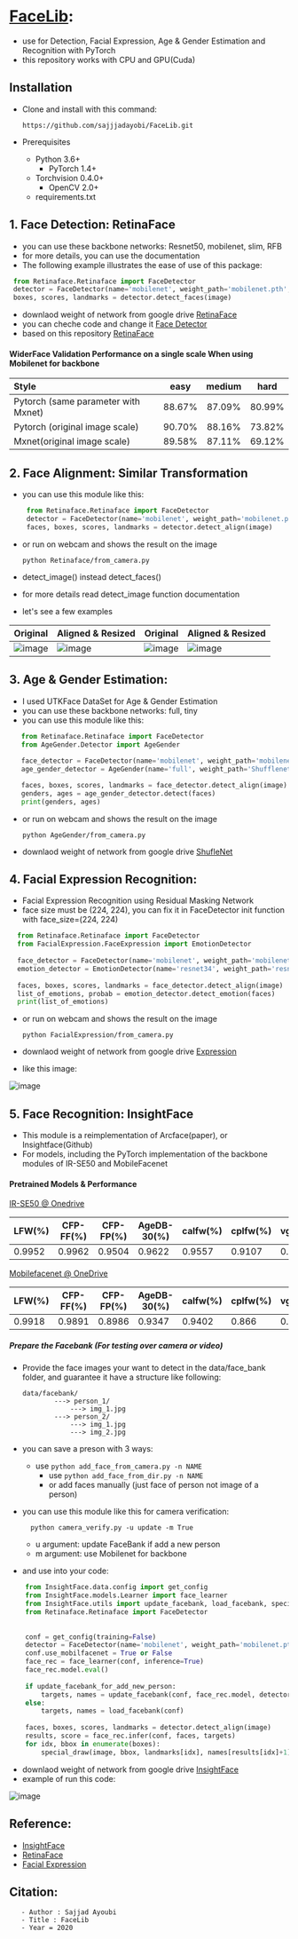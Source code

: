 # [FaceLib](https://github.com/sajjjadayobi/FaceLib):
- use for Detection, Facial Expression, Age & Gender Estimation and  Recognition with PyTorch
- this repository works with CPU and GPU(Cuda)


## Installation
- Clone and install with this command: 
  
    ```https://github.com/sajjjadayobi/FaceLib.git```
- Prerequisites
  - Python 3.6+
    - PyTorch 1.4+
  - Torchvision 0.4.0+
    - OpenCV 2.0+
  - requirements.txt
  
  
## 1. Face Detection: RetinaFace

 - you can use these backbone networks: Resnet50, mobilenet, slim, RFB
 - for more details, you can use the documentation
 - The following example illustrates the ease of use of this package:

  ```python
   from Retinaface.Retinaface import FaceDetector
   detector = FaceDetector(name='mobilenet', weight_path='mobilenet.pth', device='cpu')
   boxes, scores, landmarks = detector.detect_faces(image)
  ```
 - downlaod weight of network from google drive [RetinaFace](https://drive.google.com/open?id=1JtO_ZdWUDLHUswJKDBEWImmfMA-rCxlx)
 - you can cheche code and change it [Face Detector]()
 - based on this repository [RetinaFace](https://github.com/biubug6/Pytorch_Retinaface)
  
#### WiderFace Validation Performance on a single scale When using Mobilenet for backbone
| Style | easy | medium | hard |
|:-|:-:|:-:|:-:|
| Pytorch (same parameter with Mxnet) | 88.67% | 87.09% | 80.99% |
| Pytorch (original image scale) | 90.70% | 88.16% | 73.82% |
| Mxnet(original image scale) | 89.58% | 87.11% | 69.12% |


## 2. Face Alignment: Similar Transformation
- you can use this module like this:

  ```python
   from Retinaface.Retinaface import FaceDetector
   detector = FaceDetector(name='mobilenet', weight_path='mobilenet.pth', device='cuda')
   faces, boxes, scores, landmarks = detector.detect_align(image)
  ```
- or run on webcam and shows the result on the image
  
    ```python Retinaface/from_camera.py``` 
    
- detect_image() instead detect_faces()
- for more details read detect_image function documentation
- let's see a few examples

Original | Aligned & Resized | Original | Aligned & Resized |
|---|---|---|---|
|![image](https://github.com/sajjjadayobi/FaceRec/blob/master/imgs/input1.jpg)|![image](https://github.com/sajjjadayobi/FaceRec/blob/master/imgs/res1.jpg)|![image](https://github.com/sajjjadayobi/FaceRec/blob/master/imgs/input2.jpg)|![image](https://github.com/sajjjadayobi/FaceRec/blob/master/imgs/res2.jpg)|


## 3. Age & Gender Estimation:
- I used UTKFace DataSet for Age & Gender Estimation
- you can use these backbone networks: full, tiny
- you can use this module like this:

 ```python
    from Retinaface.Retinaface import FaceDetector
    from AgeGender.Detector import AgeGender
     
    face_detector = FaceDetector(name='mobilenet', weight_path='mobilenet.pth', device='cuda')
    age_gender_detector = AgeGender(name='full', weight_path='ShufflenetFull.pth', device='cuda')

    faces, boxes, scores, landmarks = face_detector.detect_align(image)
    genders, ages = age_gender_detector.detect(faces)
    print(genders, ages)
  ```
 - or run on webcam and shows the result on the image
  
    ```python AgeGender/from_camera.py``` 
 
 - downlaod weight of network from google drive [ShufleNet](https://drive.google.com/open?id=1ija2VNl2xTZM73e5-dnnpE_4-v3qmLN6)
 


## 4. Facial Expression Recognition:
- Facial Expression Recognition using Residual Masking Network
- face size must be (224, 224), you can fix it in FaceDetector init function with face_size=(224, 224)
 
 ```python
   from Retinaface.Retinaface import FaceDetector
   from FacialExpression.FaceExpression import EmotionDetector
   
   face_detector = FaceDetector(name='mobilenet', weight_path='mobilenet.pth', face_size=(224, 224))
   emotion_detector = EmotionDetector(name='resnet34', weight_path='resnet34.pth', device='cuda')
   
   faces, boxes, scores, landmarks = face_detector.detect_align(image)
   list_of_emotions, probab = emotion_detector.detect_emotion(faces)
   print(list_of_emotions)
  ```
- or run on webcam and shows the result on the image
  
    ```python FacialExpression/from_camera.py``` 
    
- downlaod weight of network from google drive [Expression](https://drive.google.com/open?id=1Ocy7TB11med-z6QfaHUQGCSki7Dk_PVV)
- like this image:

![image](https://github.com/sajjjadayobi/FaceRec/blob/master/imgs/expression.jpg)


## 5. Face Recognition: InsightFace
- This module is a reimplementation of Arcface(paper), or Insightface(Github)
- For models, including the PyTorch implementation of the backbone modules of IR-SE50 and MobileFacenet

#### Pretrained Models & Performance

[IR-SE50 @ Onedrive](https://1drv.ms/u/s!AhMqVPD44cDOhkPsOU2S_HFpY9dC)

| LFW(%) | CFP-FF(%) | CFP-FP(%) | AgeDB-30(%) | calfw(%) | cplfw(%) | vgg2_fp(%) |
| ------ | --------- | --------- | ----------- | -------- | -------- | ---------- |
| 0.9952 | 0.9962    | 0.9504    | 0.9622      | 0.9557   | 0.9107   | 0.9386     |

[Mobilefacenet @ OneDrive](https://1drv.ms/u/s!AhMqVPD44cDOhkSMHodSH4rhfb5u)

| LFW(%) | CFP-FF(%) | CFP-FP(%) | AgeDB-30(%) | calfw(%) | cplfw(%) | vgg2_fp(%) |
| ------ | --------- | --------- | ----------- | -------- | -------- | ---------- |
| 0.9918 | 0.9891    | 0.8986    | 0.9347      | 0.9402   | 0.866    | 0.9100     |

##### Prepare the Facebank (For testing over camera or video) 
- Provide the face images your want to detect in the data/face_bank folder, and guarantee it have a structure like following:
    ```
    data/facebank/
            ---> person_1/
                ---> img_1.jpg
            ---> person_2/
                ---> img_1.jpg
                ---> img_2.jpg
    ```
- you can save a preson with 3 ways:

  - use ```python add_face_from_camera.py -n NAME```
    - use ```python add_face_from_dir.py -n NAME```
    - or add faces manually (just face of person not image of a person)
    
- you can use this module like this for camera verification:
  
  ```
    python camera_verify.py -u update -m True
    ```

  - u argument: update FaceBank if add a new person
  - m argument: use Mobilenet for backbone



- and use into your code:

```python
    from InsightFace.data.config import get_config
    from InsightFace.models.Learner import face_learner
    from InsightFace.utils import update_facebank, load_facebank, special_draw
    from Retinaface.Retinaface import FaceDetector
    
    
    conf = get_config(training=False)
    detector = FaceDetector(name='mobilenet', weight_path='mobilenet.pth', device=conf.device)
    conf.use_mobilfacenet = True or False
    face_rec = face_learner(conf, inference=True)
    face_rec.model.eval()
    
    if update_facebank_for_add_new_person:
        targets, names = update_facebank(conf, face_rec.model, detector)
    else:
        targets, names = load_facebank(conf)
    
    faces, boxes, scores, landmarks = detector.detect_align(image)
    results, score = face_rec.infer(conf, faces, targets)
    for idx, bbox in enumerate(boxes):
        special_draw(image, bbox, landmarks[idx], names[results[idx]+1], score[idx])
```

-  downlaod weight of network from google drive [InsightFace](https://drive.google.com/open?id=1vHRseSFfqKZrrcSTfPf3wX0a0Y_ipKPR)
- example of run this code:

![image](https://github.com/sajjjadayobi/FaceRec/blob/master/imgs/face_rec.jpg)

## Reference:
- [InsightFace](https://github.com/TreB1eN/InsightFace_Pytorch)
- [RetinaFace](https://github.com/biubug6/Pytorch_Retinaface)
- [Facial Expression](https://github.com/phamquiluan/ResidualMaskingNetwork)
## Citation:

 ```
    - Author : Sajjad Ayoubi
    - Title : FaceLib
    - Year = 2020
 ```
